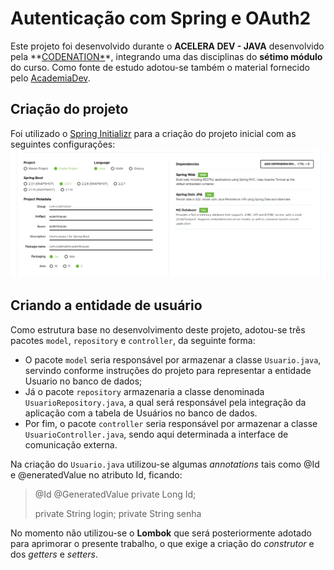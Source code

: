 # Autenticação com Spring e OAuth2
Este projeto foi desenvolvido durante o **ACELERA DEV - JAVA** desenvolvido pela **[CODENATION*](https://www.codenation.dev/)*, integrando uma das disciplinas do **sétimo módulo** do curso. Como fonte de estudo adotou-se também o material fornecido pelo [AcademiaDev](https://academiadev.gitbook.io/joinville/seguranca/oauth2).

## Criação do projeto
Foi utilizado o [Spring Initializr](https://start.spring.io/) para a criação do projeto inicial com as seguintes configurações:
![enter image description here](https://github.com/thiagohrcosta/Codenation-Java/blob/master/AutenticacaoSpringOAuth2/img/img01.png?raw=true)

## Criando a entidade de usuário
Como estrutura base no desenvolvimento deste projeto, adotou-se três pacotes `model`, `repository` e `controller`, da seguinte forma:

 - O pacote `model` seria responsável por armazenar a classe `Usuario.java`, servindo conforme instruções do projeto para representar a entidade Usuario no banco de dados;
 - Já o pacote `repository` armazenaria a classe denominada `UsuarioRepository.java`, a qual será responsável pela integração da aplicação com a tabela de Usuários no banco de dados. 
 - Por fim, o pacote `controller` seria responsável por armazenar a classe `UsuarioController.java`, sendo aqui determinada a interface de comunicação externa. 

Na criação do `Usuario.java` utilizou-se algumas *annotations* tais como @Id e @eneratedValue no atributo Id, ficando:

>@Id
>@GeneratedValue
>private Long Id;
>
> private String login;
> private String senha

No momento não utilizou-se o **Lombok** que será posteriormente adotado para aprimorar o presente trabalho, o que exige a criação do *construtor* e dos *getters* e *setters*.
